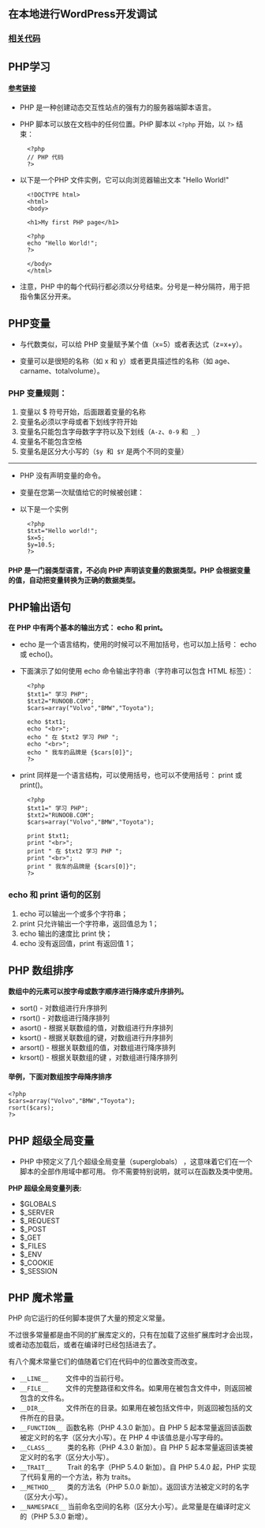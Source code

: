 
## 在本地进行WordPress开发调试

### [相关代码](https://github.com/cnyy7/wordpress_learing "相关代码") 

## PHP学习 ##
#### [参考链接](http://www.runoob.com/php/php-tutorial.html "PHP 教程 | 菜鸟教程") ####

- PHP 是一种创建动态交互性站点的强有力的服务器端脚本语言。
- PHP 脚本可以放在文档中的任何位置。PHP 脚本以 `<?php` 开始，以 `?>` 结束： 

        <?php
    	// PHP 代码
    	?>
- 以下是一个PHP 文件实例，它可以向浏览器输出文本 "Hello World!"

        <!DOCTYPE html> 
	    <html> 
	    <body> 
	    
	    <h1>My first PHP page</h1> 
	    
	    <?php 
	    echo "Hello World!"; 
	    ?> 
	    
	    </body> 
	    </html>
- 注意，PHP 中的每个代码行都必须以分号结束。分号是一种分隔符，用于把指令集区分开来。
## PHP变量 ##
- 与代数类似，可以给 PHP 变量赋予某个值（x=5）或者表达式（z=x+y）。

- 变量可以是很短的名称（如 x 和 y）或者更具描述性的名称（如 age、carname、totalvolume）。

 
### PHP 变量规则： ###

1. 变量以 $ 符号开始，后面跟着变量的名称
1. 变量名必须以字母或者下划线字符开始
1. 变量名只能包含字母数字字符以及下划线（`A-z`、`0-9` 和` _` ）
1. 变量名不能包含空格
1. 变量名是区分大小写的（`$y `和` $Y` 是两个不同的变量）

----------

- PHP 没有声明变量的命令。
- 变量在您第一次赋值给它的时候被创建：
- 以下是一个实例
 
	    <?php
    	$txt="Hello world!";
    	$x=5;
    	$y=10.5;
    	?>
#### PHP 是一门弱类型语言，不必向 PHP 声明该变量的数据类型。PHP 会根据变量的值，自动把变量转换为正确的数据类型。 ####
## PHP输出语句 ##
**在 PHP 中有两个基本的输出方式： echo 和 print。**

- echo 是一个语言结构，使用的时候可以不用加括号，也可以加上括号： echo 或 echo()。
- 下面演示了如何使用 echo 命令输出字符串（字符串可以包含 HTML 标签）：

    	<?php
	    $txt1=" 学习 PHP";
	    $txt2="RUNOOB.COM";
	    $cars=array("Volvo","BMW","Toyota");
	     
	    echo $txt1;
	    echo "<br>";
	    echo " 在 $txt2 学习 PHP ";
	    echo "<br>";
	    echo " 我车的品牌是 {$cars[0]}";
	    ?>	
- print 同样是一个语言结构，可以使用括号，也可以不使用括号： print 或 print()。

	    <?php
	    $txt1=" 学习 PHP";
	    $txt2="RUNOOB.COM";
	    $cars=array("Volvo","BMW","Toyota");
	     
	    print $txt1;
	    print "<br>";
	    print " 在 $txt2 学习 PHP ";
	    print "<br>";
	    print " 我车的品牌是 {$cars[0]}";
	    ?>
### echo 和 print 语句的区别 ###
1. echo 可以输出一个或多个字符串；
1. print 只允许输出一个字符串，返回值总为 1；
1. echo 输出的速度比 print 快；
1. echo 没有返回值，print 有返回值 1；
## PHP 数组排序 ##
**数组中的元素可以按字母或数字顺序进行降序或升序排列。**

- sort() - 对数组进行升序排列
- rsort() - 对数组进行降序排列
- asort() - 根据关联数组的值，对数组进行升序排列
- ksort() - 根据关联数组的键，对数组进行升序排列
- arsort() - 根据关联数组的值，对数组进行降序排列
- krsort() - 根据关联数组的键	，对数组进行降序排列
#### 举例，下面对数组按字母降序排序 ####
    <?php
	$cars=array("Volvo","BMW","Toyota");
	rsort($cars);
	?>
## PHP 超级全局变量 ##
- PHP 中预定义了几个超级全局变量（superglobals） ，这意味着它们在一个脚本的全部作用域中都可用。 你不需要特别说明，就可以在函数及类中使用。

**PHP 超级全局变量列表:**

- $GLOBALS
- $_SERVER
- $_REQUEST
- $_POST
- $_GET
- $_FILES
- $_ENV
- $_COOKIE
- $_SESSION
## PHP 魔术常量 ##
PHP 向它运行的任何脚本提供了大量的预定义常量。

不过很多常量都是由不同的扩展库定义的，只有在加载了这些扩展库时才会出现，或者动态加载后，或者在编译时已经包括进去了。

有八个魔术常量它们的值随着它们在代码中的位置改变而改变。

-  `__LINE__` &#160;&#160;&#160;&#160;&#160;&#160;	&#160;文件中的当前行号。
-  `__FILE__`		&#160;&#160;&#160;&#160;&#160;&#160;	&#160;文件的完整路径和文件名。如果用在被包含文件中，则返回被包含的文件名。
-  `__DIR__`   &#160;&#160;&#160;&#160;&#160;&#160;&#160;&#160; &#160;文件所在的目录。如果用在被包括文件中，则返回被包括的文件所在的目录。
-  `__FUNCTION__`&#160;&#160;函数名称（PHP 4.3.0 新加）。自 PHP 5 起本常量返回该函数被定义时的名字（区分大小写）。在 PHP 4 中该值总是小写字母的。
-  `__CLASS__`&#160;&#160;&#160;&#160;&#160;&#160;&#160;&#160;类的名称（PHP 4.3.0 新加）。自 PHP 5 起本常量返回该类被定义时的名字（区分大小写）。
-  `__TRAIT__`&#160;&#160;&#160;&#160;&#160;&#160;&#160;&#160;Trait 的名字（PHP 5.4.0 新加）。自 PHP 5.4.0 起，PHP 实现了代码复用的一个方法，称为 traits。
-  `__METHOD__`&#160;&#160;&#160;&#160;&#160;&#160;类的方法名（PHP 5.0.0 新加）。返回该方法被定义时的名字（区分大小写）。
-  `__NAMESPACE__`&#160;当前命名空间的名称（区分大小写）。此常量是在编译时定义的（PHP 5.3.0 新增）。